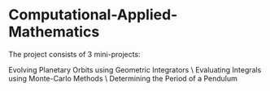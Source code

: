 # Computational-Applied-Mathematics
The project consists of 3 mini-projects:

Evolving Planetary Orbits using Geometric Integrators
\\ Evaluating Integrals using Monte-Carlo Methods
\\ Determining the Period of a Pendulum
